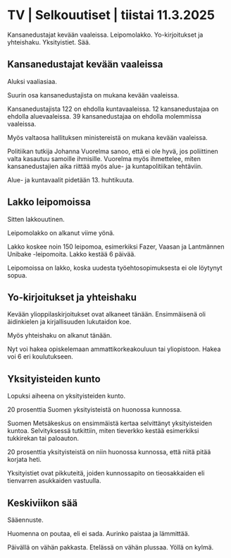 # TV \| Selkouutiset \| tiistai 11.3.2025

Kansanedustajat kevään vaaleissa. Leipomolakko. Yo-kirjoitukset ja yhteishaku. Yksityistiet. Sää.

## Kansanedustajat kevään vaaleissa

Aluksi vaaliasiaa.

Suurin osa kansanedustajista on mukana kevään vaaleissa.

Kansanedustajista 122 on ehdolla kuntavaaleissa. 12 kansanedustajaa on ehdolla aluevaaleissa. 39 kansanedustajaa on ehdolla molemmissa vaaleissa.

Myös valtaosa hallituksen ministereistä on mukana kevään vaaleissa.

Politiikan tutkija Johanna Vuorelma sanoo, että ei ole hyvä, jos poliittinen valta kasautuu samoille ihmisille. Vuorelma myös ihmettelee, miten kansanedustajien aika riittää myös alue- ja kuntapolitiikan tehtäviin.

Alue- ja kuntavaalit pidetään 13. huhtikuuta.

## Lakko leipomoissa

Sitten lakkouutinen.

Leipomolakko on alkanut viime yönä.

Lakko koskee noin 150 leipomoa, esimerkiksi Fazer, Vaasan ja Lantmännen Unibake -leipomoita. Lakko kestää 6 päivää.

Leipomoissa on lakko, koska uudesta työehtosopimuksesta ei ole löytynyt sopua.

## Yo-kirjoitukset ja yhteishaku

Kevään ylioppilaskirjoitukset ovat alkaneet tänään. Ensimmäisenä oli äidinkielen ja kirjallisuuden lukutaidon koe.

Myös yhteishaku on alkanut tänään.

Nyt voi hakea opiskelemaan ammattikorkeakouluun tai yliopistoon. Hakea voi 6 eri koulutukseen.

## Yksityisteiden kunto

Lopuksi aiheena on yksityisteiden kunto.

20 prosenttia Suomen yksityisteistä on huonossa kunnossa.

Suomen Metsäkeskus on ensimmäistä kertaa selvittänyt yksityisteiden kuntoa. Selvityksessä tutkittiin, miten tieverkko kestää esimerkiksi tukkirekan tai paloauton.

20 prosenttia yksityisteistä on niin huonossa kunnossa, että niitä pitää korjata heti.

Yksityistiet ovat pikkuteitä, joiden kunnossapito on tieosakkaiden eli tienvarren asukkaiden vastuulla.

## Keskiviikon sää

Sääennuste.

Huomenna on poutaa, eli ei sada. Aurinko paistaa ja lämmittää.

Päivällä on vähän pakkasta. Etelässä on vähän plussaa. Yöllä on kylmä.

